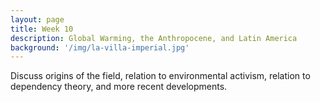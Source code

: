 ```yaml
---
layout: page
title: Week 10
description: Global Warming, the Anthropocene, and Latin America
background: '/img/la-villa-imperial.jpg'
---
```


Discuss origins of the field, relation to environmental activism, relation to dependency theory, and more recent developments.
